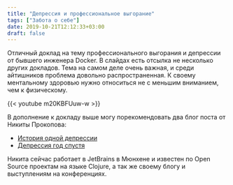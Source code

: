 ```yaml
---
title: "Депрессия и профессиональное выгорание"
tags: ["Забота о себе"]
date: 2019-10-21T12:12:33+03:00
draft: false
---
```


Отличный доклад на тему профессионального выгорания и депрессии от бывшего инженера Docker.
В слайдах есть отсылка не несколько других докладов.
Тема на самом деле очень важная, и среди айтишников проблема довольно распространенная.
К своему ментальному здоровью нужно относиться не с меньшим вниманием, чем к физическому.

<!--more-->

{{< youtube m20KBFUuw-w >}}

В дополнение к докладу выше могу порекомендовать два блог поста от Никиты Прокопова:

- [История одной депрессии](https://tonsky.livejournal.com/317265.html)
- [Депрессия год спустя](https://tonsky.livejournal.com/322986.html)

Никита сейчас работает в JetBrains в Мюнхене и известен по Open Source проектам на языке Clojure,
а так же своему блогу и выступлениям на конференциях.
